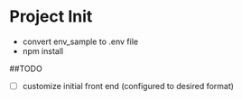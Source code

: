 # Project Init
- convert env_sample to .env file
- npm install

##TODO
- [ ] customize initial front end (configured to desired format)
